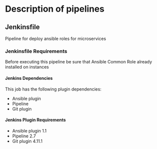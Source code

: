 # Description of pipelines

## Jenkinsfile

Pipeline for deploy ansible roles for microservices

### Jenkinsfile Requirements

Before executing this pipeline be sure that Ansible Common Role already installed on instances

#### Jenkins Dependencies

This job has the following plugin dependencies:

- Ansible plugin
- Pipeline
- Git plugin

#### Jenkins Plugin Requirements

- Ansible plugin 1.1
- Pipeline 2.7
- Git plugin 4.11.1

